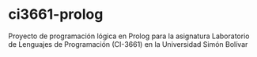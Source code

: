 # ci3661-prolog
Proyecto de programación lógica en Prolog para la asignatura Laboratorio de Lenguajes de Programación (CI-3661) en la Universidad Simón Bolívar

